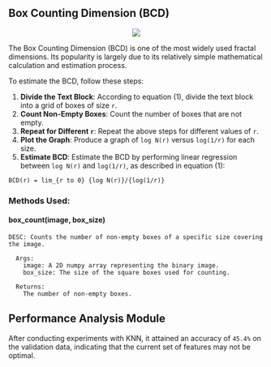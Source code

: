 ## Box Counting Dimension (BCD)
<p align="center">
  <img src="https://github.com/Omar-Said-4/Arabic_OFR/assets/87082462/f17a76eb-df50-4055-89d7-2f372d5cb3c4">
</p>
The Box Counting Dimension (BCD) is one of the most widely used fractal dimensions. Its popularity is largely due to its relatively simple mathematical calculation and estimation process.

To estimate the BCD, follow these steps:

1. **Divide the Text Block**: According to equation (1), divide the text block into a grid of boxes of size `r`.
2. **Count Non-Empty Boxes**: Count the number of boxes that are not empty.
3. **Repeat for Different `r`**: Repeat the above steps for different values of `r`.
4. **Plot the Graph**: Produce a graph of `log N(r)` versus `log(1/r)` for each size.
5. **Estimate BCD**: Estimate the BCD by performing linear regression between `log N(r)` and `log(1/r)`, as described in equation (1):

`BCD(r) = lim_{r to 0} {log N(r)}/{log(1/r)}`

### Methods Used:
#### box_count(image, box_size)
```
DESC: Counts the number of non-empty boxes of a specific size covering the image.

```
```
  Args:
    image: A 2D numpy array representing the binary image.
    box_size: The size of the square boxes used for counting.
```
```
  Returns:
    The number of non-empty boxes.
```

## Performance Analysis Module

After conducting experiments with KNN, it attained an accuracy of `45.4%` on the validation data, indicating that the current set of features may not be optimal.
